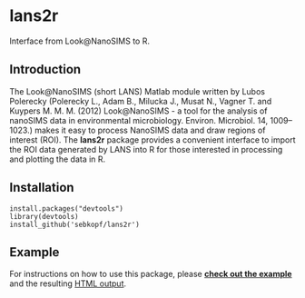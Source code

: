 lans2r
======

Interface from Look@NanoSIMS to R.

## Introduction

The Look@NanoSIMS (short LANS) Matlab module written by Lubos Polerecky (Polerecky L., Adam B., Milucka J., Musat N., Vagner T. and Kuypers M. M. M. (2012) Look@NanoSIMS - a tool for the analysis of nanoSIMS data in environmental microbiology. Environ. Microbiol. 14, 1009–1023.) makes it easy to process NanoSIMS data and draw regions of interest (ROI). The **lans2r** package provides a convenient interface to import the ROI data generated by LANS into R for those interested in processing and plotting the data in R. 

## Installation

```{r, eval=FALSE}
install.packages("devtools")
library(devtools)
install_github('sebkopf/lans2r')
```

## Example

For instructions on how to use this package, please **[check out the example](inst/doc/example.Rmd)** and the resulting [HTML output](https://rawgit.com/sebkopf/lans2r/master/inst/doc/example.html).
